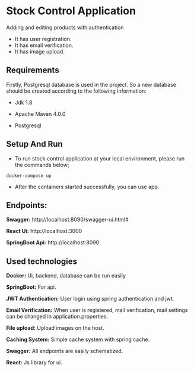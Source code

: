 # Stock Control Application
Adding and editing products with authentication
- It has user registration.
- It has email verification.
- It has image upload.

## Requirements
Firstly, Postgresql database is used in the project. So a new database should be created according to the following information:

- Jdk 1.8

- Apache Maven 4.0.0

- Postgresql 


## Setup And Run

- To run stock control application at your local environment, please run the commands below;

```docker-compose up```

- After the containers started successfully, you can use app.

## Endpoints:

 **Swagger:** http://localhost:8090/swagger-ui.html#

 **React Ui:** http://localhost:3000

 **SpringBoot Api:** http://localhost:8090

## Used technologies
**Docker:** Ui, backend, database can be run easily

**SpringBoot:** For api.

**JWT Authentication:** User login using spring authentication and jwt.

**Email Verification:** When user is registered, mail verification, mail settings can be changed in application.properties.

**File upload:** Upload images on the host.

**Caching System:** Simple cache system with spring cache.

**Swagger:** All endpoints are easily schematized.

**React:** Js library for ui.

